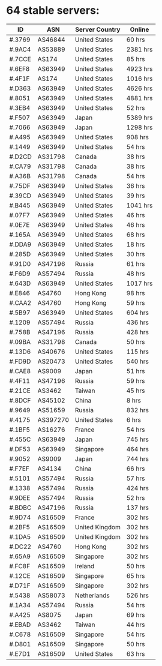 # 64 stable servers:

| ID | ASN | Server Country | Online |
| ------ | ------ | ------ | ------ |
| #.3769 | AS46844 | United States | 60 hrs |
| #.9AC4 | AS53889 | United States | 2381 hrs |
| #.7CCE | AS174 | United States | 85 hrs |
| #.6EF8 | AS63949 | United States | 4923 hrs |
| #.4F1F | AS174 | United States | 1016 hrs |
| #.D363 | AS63949 | United States | 4626 hrs |
| #.8051 | AS63949 | United States | 4881 hrs |
| #.3EB4 | AS63949 | United States | 52 hrs |
| #.F507 | AS63949 | Japan | 5389 hrs |
| #.7066 | AS63949 | Japan | 1298 hrs |
| #.A495 | AS63949 | United States | 908 hrs |
| #.1449 | AS63949 | United States | 54 hrs |
| #.D2CD | AS31798 | Canada | 38 hrs |
| #.CA79 | AS31798 | Canada | 38 hrs |
| #.A36B | AS31798 | Canada | 54 hrs |
| #.75DF | AS63949 | United States | 36 hrs |
| #.39CD | AS63949 | United States | 39 hrs |
| #.B445 | AS63949 | United States | 1041 hrs |
| #.07F7 | AS63949 | United States | 46 hrs |
| #.0E7E | AS63949 | United States | 46 hrs |
| #.165A | AS63949 | United States | 68 hrs |
| #.DDA9 | AS63949 | United States | 18 hrs |
| #.285D | AS63949 | United States | 30 hrs |
| #.91D0 | AS47196 | Russia | 61 hrs |
| #.F6D9 | AS57494 | Russia | 48 hrs |
| #.643D | AS63949 | United States | 1017 hrs |
| #.E846 | AS4760 | Hong Kong | 98 hrs |
| #.CAA2 | AS4760 | Hong Kong | 59 hrs |
| #.5B97 | AS63949 | United States | 604 hrs |
| #.1209 | AS57494 | Russia | 436 hrs |
| #.758B | AS47196 | Russia | 428 hrs |
| #.09BA | AS31798 | Canada | 50 hrs |
| #.13D6 | AS40676 | United States | 115 hrs |
| #.FD9D | AS20473 | United States | 540 hrs |
| #.CAE8 | AS9009 | Japan | 51 hrs |
| #.4F11 | AS47196 | Russia | 59 hrs |
| #.21CE | AS3462 | Taiwan | 45 hrs |
| #.8DCF | AS45102 | China | 8 hrs |
| #.9649 | AS51659 | Russia | 832 hrs |
| #.4175 | AS397270 | United States | 6 hrs |
| #.1BF5 | AS16276 | France | 54 hrs |
| #.455C | AS63949 | Japan | 745 hrs |
| #.DF53 | AS63949 | Singapore | 464 hrs |
| #.9052 | AS9009 | Japan | 744 hrs |
| #.F7EF | AS4134 | China | 66 hrs |
| #.5101 | AS57494 | Russia | 57 hrs |
| #.1338 | AS57494 | Russia | 424 hrs |
| #.9DEE | AS57494 | Russia | 52 hrs |
| #.BDBC | AS47196 | Russia | 137 hrs |
| #.9D74 | AS16509 | France | 302 hrs |
| #.2BF5 | AS16509 | United Kingdom | 302 hrs |
| #.1DA5 | AS16509 | United Kingdom | 302 hrs |
| #.DC22 | AS4760 | Hong Kong | 302 hrs |
| #.65A9 | AS16509 | Singapore | 302 hrs |
| #.FC8F | AS16509 | Ireland | 50 hrs |
| #.12CE | AS16509 | Singapore | 65 hrs |
| #.D71F | AS16509 | Singapore | 302 hrs |
| #.5438 | AS58073 | Netherlands | 526 hrs |
| #.1A34 | AS57494 | Russia | 54 hrs |
| #.A425 | AS8075 | Japan | 69 hrs |
| #.EBAD | AS3462 | Taiwan | 44 hrs |
| #.C678 | AS16509 | Singapore | 54 hrs |
| #.D801 | AS16509 | Singapore | 50 hrs |
| #.E7D1 | AS16509 | United States | 63 hrs |

